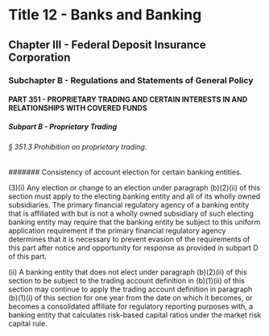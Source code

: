 
# Title 12 - Banks and Banking
## Chapter III - Federal Deposit Insurance Corporation
### Subchapter B - Regulations and Statements of General Policy
#### PART 351 - PROPRIETARY TRADING AND CERTAIN INTERESTS IN AND RELATIONSHIPS WITH COVERED FUNDS
##### Subpart B - Proprietary Trading
###### § 351.3 Prohibition on proprietary trading.
####### Consistency of account election for certain banking entities.

(3)(i) Any election or change to an election under paragraph (b)(2)(ii) of this section must apply to the electing banking entity and all of its wholly owned subsidiaries. The primary financial regulatory agency of a banking entity that is affiliated with but is not a wholly owned subsidiary of such electing banking entity may require that the banking entity be subject to this uniform application requirement if the primary financial regulatory agency determines that it is necessary to prevent evasion of the requirements of this part after notice and opportunity for response as provided in subpart D of this part.

(ii) A banking entity that does not elect under paragraph (b)(2)(ii) of this section to be subject to the trading account definition in (b)(1)(ii) of this section may continue to apply the trading account definition in paragraph (b)(1)(i) of this section for one year from the date on which it becomes, or becomes a consolidated affiliate for regulatory reporting purposes with, a banking entity that calculates risk-based capital ratios under the market risk capital rule.
